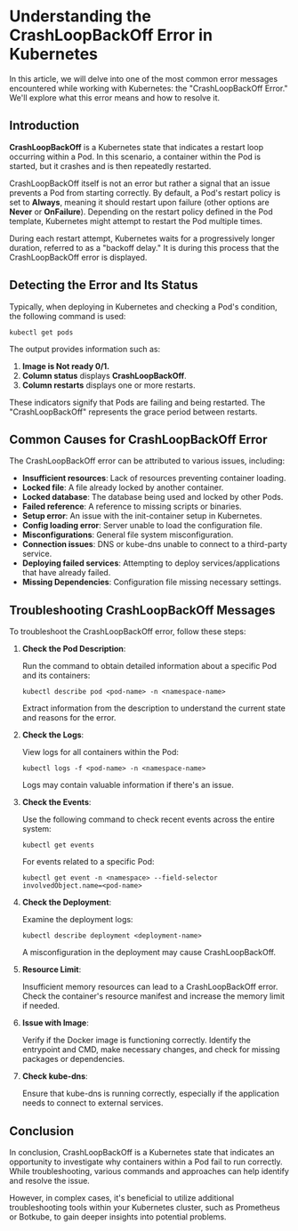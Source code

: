 # Understanding the CrashLoopBackOff Error in Kubernetes

In this article, we will delve into one of the most common error messages encountered while working with Kubernetes: the "CrashLoopBackOff Error." We'll explore what this error means and how to resolve it.

## Introduction

**CrashLoopBackOff** is a Kubernetes state that indicates a restart loop occurring within a Pod. In this scenario, a container within the Pod is started, but it crashes and is then repeatedly restarted.

CrashLoopBackOff itself is not an error but rather a signal that an issue prevents a Pod from starting correctly. By default, a Pod's restart policy is set to **Always**, meaning it should restart upon failure (other options are **Never** or **OnFailure**). Depending on the restart policy defined in the Pod template, Kubernetes might attempt to restart the Pod multiple times.

During each restart attempt, Kubernetes waits for a progressively longer duration, referred to as a "backoff delay." It is during this process that the CrashLoopBackOff error is displayed.

## Detecting the Error and Its Status

Typically, when deploying in Kubernetes and checking a Pod's condition, the following command is used:

```shell
kubectl get pods
```

The output provides information such as:

1. **Image is Not ready 0/1.**
2. **Column status** displays **CrashLoopBackOff**.
3. **Column restarts** displays one or more restarts.

These indicators signify that Pods are failing and being restarted. The "CrashLoopBackOff" represents the grace period between restarts.

## Common Causes for CrashLoopBackOff Error

The CrashLoopBackOff error can be attributed to various issues, including:

- **Insufficient resources**: Lack of resources preventing container loading.
- **Locked file**: A file already locked by another container.
- **Locked database**: The database being used and locked by other Pods.
- **Failed reference**: A reference to missing scripts or binaries.
- **Setup error**: An issue with the init-container setup in Kubernetes.
- **Config loading error**: Server unable to load the configuration file.
- **Misconfigurations**: General file system misconfiguration.
- **Connection issues**: DNS or kube-dns unable to connect to a third-party service.
- **Deploying failed services**: Attempting to deploy services/applications that have already failed.
- **Missing Dependencies**: Configuration file missing necessary settings.

## Troubleshooting CrashLoopBackOff Messages

To troubleshoot the CrashLoopBackOff error, follow these steps:

1. **Check the Pod Description**:

   Run the command to obtain detailed information about a specific Pod and its containers:

   ```shell
   kubectl describe pod <pod-name> -n <namespace-name>
   ```

   Extract information from the description to understand the current state and reasons for the error.

2. **Check the Logs**:

   View logs for all containers within the Pod:

   ```shell
   kubectl logs -f <pod-name> -n <namespace-name>
   ```

   Logs may contain valuable information if there's an issue.

3. **Check the Events**:

   Use the following command to check recent events across the entire system:

   ```shell
   kubectl get events
   ```

   For events related to a specific Pod:

   ```shell
   kubectl get event -n <namespace> --field-selector involvedObject.name=<pod-name>
   ```

4. **Check the Deployment**:

   Examine the deployment logs:

   ```shell
   kubectl describe deployment <deployment-name>
   ```

   A misconfiguration in the deployment may cause CrashLoopBackOff.

5. **Resource Limit**:

   Insufficient memory resources can lead to a CrashLoopBackOff error. Check the container's resource manifest and increase the memory limit if needed.

6. **Issue with Image**:

   Verify if the Docker image is functioning correctly. Identify the entrypoint and CMD, make necessary changes, and check for missing packages or dependencies.

7. **Check kube-dns**:

   Ensure that kube-dns is running correctly, especially if the application needs to connect to external services.

## Conclusion

In conclusion, CrashLoopBackOff is a Kubernetes state that indicates an opportunity to investigate why containers within a Pod fail to run correctly. While troubleshooting, various commands and approaches can help identify and resolve the issue.

However, in complex cases, it's beneficial to utilize additional troubleshooting tools within your Kubernetes cluster, such as Prometheus or Botkube, to gain deeper insights into potential problems.

